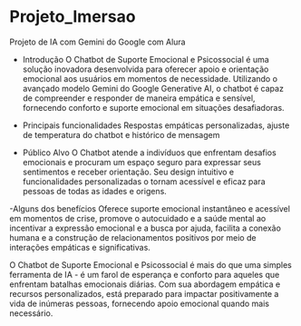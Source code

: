 # Projeto_Imersao
Projeto de IA com Gemini do Google com Alura

- Introdução
  O Chatbot de Suporte Emocional e Psicossocial é uma solução inovadora desenvolvida para oferecer apoio e orientação emocional aos usuários em momentos de necessidade. Utilizando o avançado modelo Gemini do Google Generative AI, o chatbot é capaz de compreender e responder de maneira empática e sensível, fornecendo conforto e suporte emocional em situações desafiadoras.
  
- Principais funcionalidades
  Respostas empáticas personalizadas, ajuste de temperatura do chatbot e histórico de mensagem

- Público Alvo
  O Chatbot atende a indivíduos que enfrentam desafios emocionais e procuram um espaço seguro para expressar seus sentimentos e receber orientação. Seu design intuitivo e funcionalidades personalizadas o tornam acessível e eficaz para pessoas de todas as idades e origens.

-Alguns dos benefícios
  Oferece suporte emocional instantâneo e acessível em momentos de crise, promove o autocuidado e a saúde mental ao incentivar a expressão emocional e a busca por ajuda, facilita a conexão humana e a construção de relacionamentos positivos por meio de interações empáticas e significativas.


O Chatbot de Suporte Emocional e Psicossocial é mais do que uma simples ferramenta de IA - é um farol de esperança e conforto para aqueles que enfrentam batalhas emocionais diárias. Com sua abordagem empática e recursos personalizados, está preparado para impactar positivamente a vida de inúmeras pessoas, fornecendo apoio emocional quando mais necessário.

